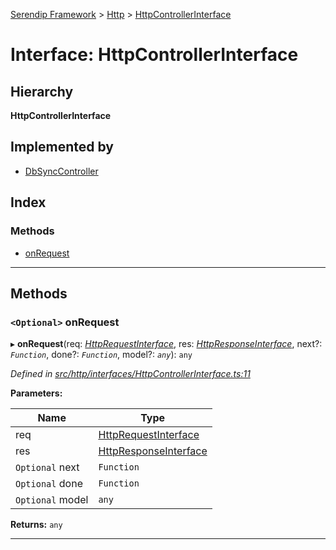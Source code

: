 [Serendip Framework](../README.md) > [Http](../modules/http.md) > [HttpControllerInterface](../interfaces/http.httpcontrollerinterface.md)

# Interface: HttpControllerInterface

## Hierarchy

**HttpControllerInterface**

## Implemented by

* [DbSyncController](../classes/db.dbsynccontroller.md)

## Index

### Methods

* [onRequest](http.httpcontrollerinterface.md#onrequest)

---

## Methods

<a id="onrequest"></a>

### `<Optional>` onRequest

▸ **onRequest**(req: *[HttpRequestInterface](http.httprequestinterface.md)*, res: *[HttpResponseInterface](http.httpresponseinterface.md)*, next?: *`Function`*, done?: *`Function`*, model?: *`any`*): `any`

*Defined in [src/http/interfaces/HttpControllerInterface.ts:11](https://github.com/m-esm/serendip/blob/570071d/src/http/interfaces/HttpControllerInterface.ts#L11)*

**Parameters:**

| Name | Type |
| ------ | ------ |
| req | [HttpRequestInterface](http.httprequestinterface.md) |
| res | [HttpResponseInterface](http.httpresponseinterface.md) |
| `Optional` next | `Function` |
| `Optional` done | `Function` |
| `Optional` model | `any` |

**Returns:** `any`

___

